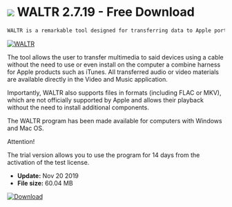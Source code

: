 # ![](https://cdn.softexe.net/static/icon/3/waltr-9487.png) WALTR 2.7.19 - Free Download

```sh
WALTR is a remarkable tool designed for transferring data to Apple portable devices without using iTunes software. The application supports iPhones, iPads and iPods.
```
[![WALTR](https://gallery.dpcdn.pl/imgc/Tools/77690/g_-_420x350_1.5_-_x20170918165326_0.jpg)](https://softexe.net/win/hobbies-lifestyle/mobile/waltr:adhg.html)

The tool allows the user to transfer multimedia to said devices using a cable without the need to use or even install on the computer a combine harness for Apple products such as iTunes. All transferred audio or video materials are available directly in the Video and Music application.
 
 Importantly, WALTR also supports files in formats (including FLAC or MKV), which are not officially supported by Apple and allows their playback without the need to install additional components.
 
 The WALTR program has been made available for computers with Windows and Mac OS.
 
 Attention!
 
 The trial version allows you to use the program for 14 days from the activation of the test license.


- **Update:** Nov 20 2019
- **File size:** 60.04 MB

[![Download](https://cdn.softexe.net/static/img/download.png)](https://softexe.net/win/hobbies-lifestyle/mobile/waltr:adhg.html)

